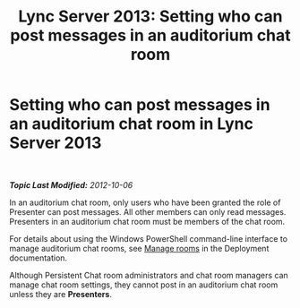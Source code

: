﻿---
title: 'Lync Server 2013: Setting who can post messages in an auditorium chat room'
TOCTitle: Setting who can post messages in an auditorium chat room
ms:assetid: 26168d3e-362c-4c34-9693-21301f151166
ms:mtpsurl: https://technet.microsoft.com/en-us/library/JJ215873(v=OCS.15)
ms:contentKeyID: 48705999
ms.date: 07/23/2014
mtps_version: v=OCS.15
---

<div data-xmlns="http://www.w3.org/1999/xhtml">

<div class="topic" data-xmlns="http://www.w3.org/1999/xhtml" data-msxsl="urn:schemas-microsoft-com:xslt" data-cs="http://msdn.microsoft.com/en-us/">

<div data-asp="http://msdn2.microsoft.com/asp">

# Setting who can post messages in an auditorium chat room in Lync Server 2013

</div>

<div id="mainSection">

<div id="mainBody">

<span> </span>

_**Topic Last Modified:** 2012-10-06_

In an auditorium chat room, only users who have been granted the role of Presenter can post messages. All other members can only read messages. Presenters in an auditorium chat room must be members of the chat room.

For details about using the Windows PowerShell command-line interface to manage auditorium chat rooms, see [Manage rooms](manage-rooms.md) in the Deployment documentation.

Although Persistent Chat room administrators and chat room managers can manage chat room settings, they cannot post in an auditorium chat room unless they are **Presenters**.

</div>

<span> </span>

</div>

</div>

</div>

